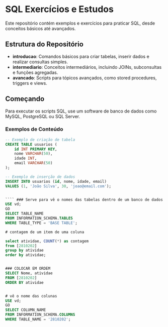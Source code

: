 # SQL Exercícios e Estudos

Este repositório contém exemplos e exercícios para praticar SQL, desde conceitos básicos até avançados.

## Estrutura do Repositório

- **introducao**: Comandos básicos para criar tabelas, inserir dados e realizar consultas simples.
- **intermediario**: Conceitos intermediários, incluindo JOINs, subconsultas e funções agregadas.
- **avancado**: Scripts para tópicos avançados, como stored procedures, triggers e views.

## Começando

Para executar os scripts SQL, use um software de banco de dados como MySQL, PostgreSQL ou SQL Server.

### Exemplos de Conteúdo

```sql
-- Exemplo de criação de tabela
CREATE TABLE usuarios (
    id INT PRIMARY KEY,
    nome VARCHAR(50),
    idade INT,
    email VARCHAR(50)
);

-- Exemplo de inserção de dados
INSERT INTO usuarios (id, nome, idade, email)
VALUES (1, 'João Silva', 30, 'joao@email.com');


```` ### Serve para vê o nomes das tabelas dentro de um banco de dados e esquema
USE vd;
GO
SELECT TABLE_NAME 
FROM INFORMATION_SCHEMA.TABLES 
WHERE TABLE_TYPE = 'BASE TABLE';

# contagem de um item de uma coluna

select atividae, COUNT(*) as contagem
from [2810202]
group by atividae
order by atividae;


### COLOCAR EM ORDEM
SELECT Nome, atividae
FROM [2810202]
ORDER BY atividae


# vê o nome das colunas
USE vd;  
GO
SELECT COLUMN_NAME
FROM INFORMATION_SCHEMA.COLUMNS
WHERE TABLE_NAME = '2810202';
